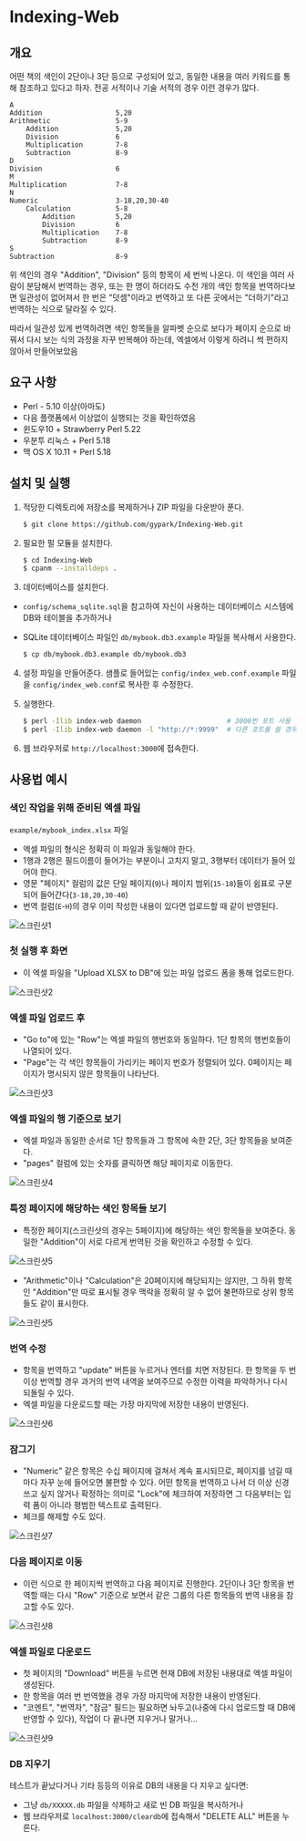# Indexing-Web

## 개요

어떤 책의 색인이 2단이나 3단 등으로 구성되어 있고, 동일한 내용을 여러 키워드를 통해 참조하고 있다고 하자. 전공 서적이나 기술 서적의 경우 이런 경우가 많다.

```
A
Addition			      5,20
Arithmetic			      5-9
	Addition		      5,20
	Division		      6
	Multiplication		  7-8
	Subtraction		      8-9
D
Division			      6
M
Multiplication			  7-8
N
Numeric			          3-18,20,30-40
	Calculation		      5-8
		Addition	      5,20
		Division	      6
		Multiplication	  7-8
		Subtraction	      8-9
S
Subtraction			      8-9
```

위 색인의 경우 "Addition", "Division" 등의 항목이 세 번씩 나온다. 이 색인을 여러 사람이 분담해서 번역하는 경우, 또는 한 명이 하더라도 수천 개의 색인 항목을 번역하다보면 일관성이 없어져서 한 번은 "덧셈"이라고 번역하고 또 다른 곳에서는 "더하기"라고 번역하는 식으로 달라질 수 있다.

따라서 일관성 있게 번역하려면 색인 항목들을 알파벳 순으로 보다가 페이지 순으로 바꿔서 다시 보는 식의 과정을 자꾸 반복해야 하는데, 엑셀에서 이렇게 하려니 썩 편하지 않아서 만들어보았음

## 요구 사항

* Perl - 5.10 이상(아마도)
* 다음 플랫폼에서 이상없이 실행되는 것을 확인하였음
 * 윈도우10 + Strawberry Perl 5.22
 * 우분투 리눅스 + Perl 5.18
 * 맥 OS X 10.11 + Perl 5.18

## 설치 및 실행

1. 적당한 디렉토리에 저장소를 복제하거나 ZIP 파일을 다운받아 푼다.

    ``` bash
    $ git clone https://github.com/gypark/Indexing-Web.git
    ```

2. 필요한 펄 모듈을 설치한다.

    ``` bash
    $ cd Indexing-Web
    $ cpanm --installdeps .
    ```

3. 데이터베이스를 설치한다.
 * `config/schema_sqlite.sql`을 참고하여 자신이 사용하는 데이터베이스 시스템에 DB와 테이블을 추가하거나
 * SQLite 데이터베이스 파일인 `db/mybook.db3.example` 파일을 복사해서 사용한다.

    ```` bash
    $ cp db/mybook.db3.example db/mybook.db3
    ````

4. 설정 파일을 만들어준다. 샘플로 들어있는 `config/index_web.conf.example` 파일을 `config/index_web.conf`로 복사한 후 수정한다.

5. 실행한다.

    ``` bash
    $ perl -Ilib index-web daemon                     # 3000번 포트 사용
    $ perl -Ilib index-web daemon -l "http://*:9999"  # 다른 포트를 쓸 경우
    ```

6. 웹 브라우저로 `http://localhost:3000`에 접속한다.


## 사용법 예시

### 색인 작업을 위해 준비된 엑셀 파일

`example/mybook_index.xlsx` 파일

* 엑셀 파일의 형식은 정확히 이 파일과 동일해야 한다.
* 1행과 2행은 필드이름이 들어가는 부분이니 고치지 말고, 3행부터 데이터가 들어 있어야 한다.
* 영문 "페이지" 컬럼의 값은 단일 페이지(`9`)나 페이지 범위(`15-18`)들이 쉼표로 구분되어 들어간다(`3-18,20,30-40`)
* 번역 컬럼(`E`-`H`)의 경우 이미 작성한 내용이 있다면 업로드할 때 같이 반영된다.

![스크린샷1](example/indexing-shot10.png?raw=true)

### 첫 실행 후 화면

* 이 엑셀 파일을 "Upload XLSX to DB"에 있는 파일 업로드 폼을 통해 업로드한다.

![스크린샷2](example/indexing-shot20.png?raw=true)

### 엑셀 파일 업로드 후

* "Go to"에 있는 "Row"는 엑셀 파일의 행번호와 동일하다. 1단 항목의 행번호들이 나열되어 있다.
* "Page"는 각 색인 항목들이 가리키는 페이지 번호가 정렬되어 있다. 0페이지는 페이지가 명시되지 않은 항목들이 나타난다.

![스크린샷3](example/indexing-shot30.png?raw=true)

### 엑셀 파일의 행 기준으로 보기

* 엑셀 파일과 동일한 순서로 1단 항목들과 그 항목에 속한 2단, 3단 항목들을 보여준다.
* "pages" 컬럼에 있는 숫자를 클릭하면 해당 페이지로 이동한다.

![스크린샷4](example/indexing-shot40.png?raw=true)

### 특정 페이지에 해당하는 색인 항목들 보기

* 특정한 페이지(스크린샷의 경우는 5페이지)에 해당하는 색인 항목들을 보여준다. 동일한 "Addition"이 서로 다르게 번역된 것을 확인하고 수정할 수 있다.

![스크린샷5](example/indexing-shot50.png?raw=true)

* "Arithmetic"이나 "Calculation"은 20페이지에 해당되지는 않지만, 그 하위 항목인 "Addition"만 따로 표시될 경우 맥락을 정확히 알 수 없어 불편하므로 상위 항목들도 같이 표시한다.

![스크린샷5](example/indexing-shot51.png?raw=true)

### 번역 수정

* 항목을 번역하고 "update" 버튼을 누르거나 엔터를 치면 저장된다. 한 항목을 두 번 이상 번역할 경우 과거의 번역 내역을 보여주므로 수정한 이력을 파악하거나 다시 되돌릴 수 있다.
* 엑셀 파일을 다운로드할 때는 가장 마지막에 저장한 내용이 반영된다.

![스크린샷6](example/indexing-shot60.png?raw=true)

### 잠그기

* "Numeric" 같은 항목은 수십 페이지에 걸쳐서 계속 표시되므로, 페이지를 넘길 때마다 자꾸 눈에 들어오면 불편할 수 있다. 어떤 항목을 번역하고 나서 더 이상 신경쓰고 싶지 않거나 확정하는 의미로 "Lock"에 체크하여 저장하면 그 다음부터는 입력 폼이 아니라 평범한 텍스트로 출력된다.
* 체크를 해제할 수도 있다.

![스크린샷7](example/indexing-shot70.png?raw=true)

### 다음 페이지로 이동

* 이런 식으로 한 페이지씩 번역하고 다음 페이지로 진행한다. 2단이나 3단 항목을 번역할 때는 다시 "Row" 기준으로 보면서 같은 그룹의 다른 항목들의 번역 내용을 참고할 수도 있다.

![스크린샷8](example/indexing-shot80.png?raw=true)

### 엑셀 파일로 다운로드

* 첫 페이지의 "Download" 버튼을 누르면 현재 DB에 저장된 내용대로 엑셀 파일이 생성된다.
* 한 항목을 여러 번 번역했을 경우 가장 마지막에 저장한 내용이 반영된다.
* "코멘트", "번역자", "잠금" 필드는 필요하면 놔두고(나중에 다시 업로드할 때 DB에 반영할 수 있다), 작업이 다 끝나면 지우거나 말거나...

![스크린샷9](example/indexing-shot90.png?raw=true)

### DB 지우기

테스트가 끝났다거나 기타 등등의 이유로 DB의 내용을 다 지우고 싶다면:

* 그냥 `db/XXXXX.db` 파일을 삭제하고 새로 빈 DB 파일을 복사하거나
* 웹 브라우저로 `localhost:3000/cleardb`에 접속해서 "DELETE ALL" 버튼을 누른다.

